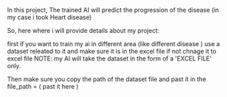 
In this project, The trained AI will predict the progression of the disease (in my case i took Heart disease)

So, here where i will provide details about my project:

first if you want to train my ai in different area (like different disease ) use a dataset releated to it and make sure it is in the excel file if not chnage it to excel file
NOTE:
my AI will take the dataset in the form of a 'EXCEL FILE' only.

Then make sure you copy the path of the dataset file and past it in the file_path = ( past it here )
